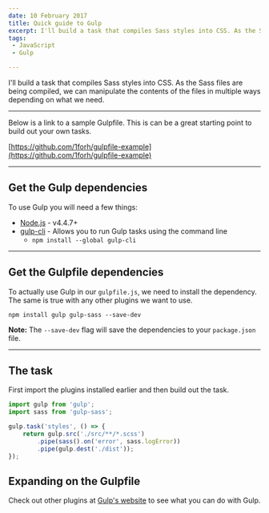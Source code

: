 ```yaml
---
date: 10 February 2017
title: Quick guide to Gulp
excerpt: I'll build a task that compiles Sass styles into CSS. As the Sass files are being compiled, we can manipulate the contents of the files in multiple ways depending on what we need.
tags:
 - JavaScript
 - Gulp

---
```


I'll build a task that compiles Sass styles into CSS. As the Sass files are being compiled, we can manipulate the contents of the files in multiple ways depending on what we need.

---

Below is a link to a sample Gulpfile. This is can be a great starting point to build out your own tasks.

[https://github.com/1forh/gulpfile-example](https://github.com/1forh/gulpfile-example)

---

## Get the Gulp dependencies

To use Gulp you will need a few things:

- [Node.js](https://nodejs.org/en/) - v4.4.7+
- [gulp-cli](https://github.com/gulpjs/gulp-cli) - Allows you to run Gulp tasks using the command line
    - `npm install --global gulp-cli`


---

## Get the Gulpfile dependencies

To actually use Gulp in our `gulpfile.js`, we need to install the dependency. The same is true with any other plugins we want to use.

```
npm install gulp gulp-sass --save-dev
```

**Note:** The `--save-dev` flag will save the dependencies to your `package.json` file.

---

## The task

First import the plugins installed earlier and then build out the task. 

```javascript
import gulp from 'gulp';
import sass from 'gulp-sass';

gulp.task('styles', () => {
	return gulp.src('./src/**/*.scss')
		.pipe(sass().on('error', sass.logError))
		.pipe(gulp.dest('./dist'));
});
```

## Expanding on the Gulpfile

Check out other plugins at [Gulp's website](http://gulpjs.com/plugins/) to see what you can do with Gulp.
